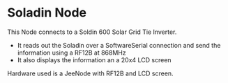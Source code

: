 # Soladin Node

This Node connects to a Soldin 600 Solar Grid Tie Inverter.
- It reads out the Soladin over a SoftwareSerial connection and send the information using a RF12B at 868MHz
- It also displays the information an a 20x4 LCD screen

Hardware used is a JeeNode with RF12B and LCD screen.